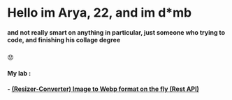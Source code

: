 # Hello im Arya, 22, and im d*mb
#### and not really smart on anything in particular, just someone who trying to code, and finishing his collage degree 
##### 
:worried:
#### My lab :
#### - [(Resizer-Converter) Image to Webp format on the fly (Rest API)](https://iwebp.projectxi.my.id/ "Heading link")
